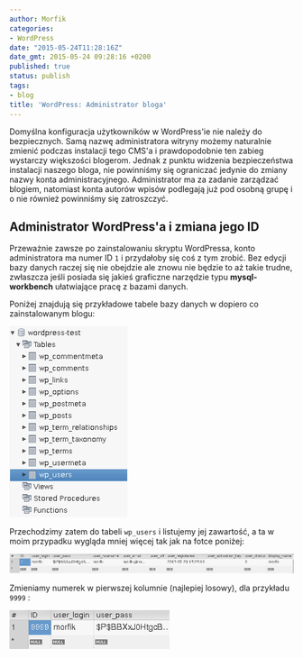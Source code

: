 ```yaml
---
author: Morfik
categories:
- WordPress
date: "2015-05-24T11:28:16Z"
date_gmt: 2015-05-24 09:28:16 +0200
published: true
status: publish
tags:
- blog
title: 'WordPress: Administrator bloga'
---
```


Domyślna konfiguracja użytkowników w WordPress'ie nie należy do bezpiecznych. Samą nazwę
administratora witryny możemy naturalnie zmienić podczas instalacji tego CMS'a i prawdopodobnie ten
zabieg wystarczy większości blogerom. Jednak z punktu widzenia bezpieczeństwa instalacji naszego
bloga, nie powinniśmy się ograniczać jedynie do zmiany nazwy konta administracyjnego. Administrator
ma za zadanie zarządzać blogiem, natomiast konta autorów wpisów podlegają już pod osobną grupę i o
nie również powinniśmy się zatroszczyć.

<!--more-->
## Administrator WordPress'a i zmiana jego ID

Przeważnie zawsze po zainstalowaniu skryptu WordPressa, konto administratora ma numer ID `1` i
przydałoby się coś z tym zrobić. Bez edycji bazy danych raczej się nie obejdzie ale znowu nie będzie
to aż takie trudne, zwłaszcza jeśli posiada się jakieś graficzne narzędzie typu **mysql-workbench**
ułatwiające pracę z bazami danych.

Poniżej znajdują się przykładowe tabele bazy danych w dopiero co zainstalowanym blogu:

![](/img/2015/05/1.wordpress-tabele.png#small)

Przechodzimy zatem do tabeli `wp_users` i listujemy jej zawartość, a ta w moim przypadku wygląda
mniej więcej tak jak na fotce poniżej:

![](/img/2015/05/2.wordpress-tabela-wp-users.png#huge)

Zmieniamy numerek w pierwszej kolumnie (najlepiej losowy), dla przykładu `9999` :

![](/img/2015/05/3.Wordpress-zmiana-id-admina.png#small)
